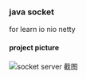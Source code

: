 ### java socket

for learn io nio netty

#### project picture


![socket server 截图](https://github.com/JackGirl/socket-java/data/images/template.png)
